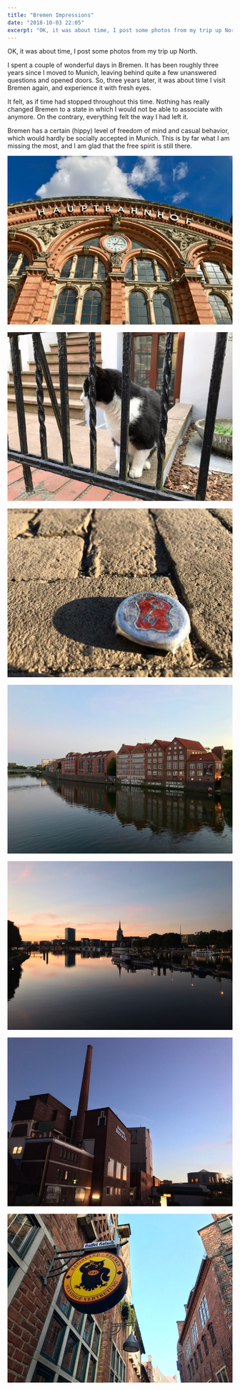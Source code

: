 ```yaml
---
title: "Bremen Impressions"
date: "2018-10-03 22:05"
excerpt: "OK, it was about time, I post some photos from my trip up North"
---
```


OK, it was about time, I post some photos from my trip up North. 

I spent a couple of wonderful days in Bremen. It has been roughly three years since I moved to Munich, leaving behind quite a few unanswered questions and opened doors. So, three years later, it was about time I visit Bremen again, and experience it with fresh eyes.

It felt, as if time had stopped throughout this time. Nothing has really changed Bremen to a state in which I would not be able to associate with anymore. On the contrary, everything felt the way I had left it. 

Bremen has a certain (hippy) level of freedom of mind and casual behavior, which would hardly be socially accepted in Munich. This is by far what I am missing the most, and I am glad that the free spirit is still there.

![](/assets/img/2018/10032205-2.jpeg)

![](/assets/img/2018/10032205-5.jpeg)

![](/assets/img/2018/10032205-4.jpeg)

![](/assets/img/2018/10032205-3.jpeg)

![](/assets/img/2018/10032205-1.jpeg)

![](/assets/img/2018/10032205-7.jpeg)

![](/assets/img/2018/10032205-6.jpeg)